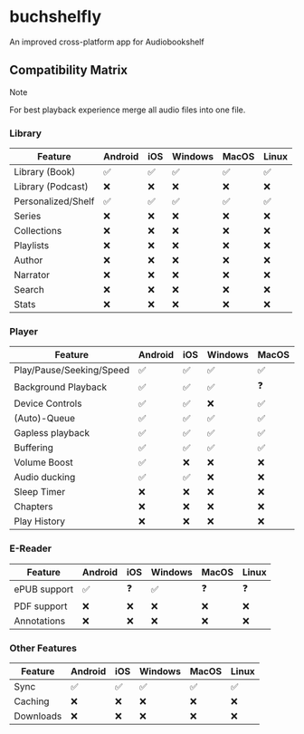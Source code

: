  # buchshelfly 

An improved cross-platform app for Audiobookshelf

## Compatibility Matrix

> [!NOTE]
> For best playback experience merge all audio files into one file.

### Library
| Feature            | Android | iOS | Windows | MacOS | Linux |
|--------------------|---------|-----|---------|-------|-------|
| Library (Book)     | ✅       | ✅   | ✅       | ✅     | ✅     |
| Library (Podcast)  | ❌       | ❌   | ❌       | ❌     | ❌     |
| Personalized/Shelf | ✅       | ✅   | ✅       | ✅     | ✅     |
| Series             | ❌       | ❌   | ❌       | ❌     | ❌     |
| Collections        | ❌       | ❌   | ❌       | ❌     | ❌     |
| Playlists          | ❌       | ❌   | ❌       | ❌     | ❌     |
| Author             | ❌       | ❌   | ❌       | ❌     | ❌     |
| Narrator           | ❌       | ❌   | ❌       | ❌     | ❌     |
| Search             | ❌       | ❌   | ❌       | ❌     | ❌     |
| Stats              | ❌       | ❌   | ❌       | ❌     | ❌     |

### Player
| Feature                  | Android | iOS | Windows | MacOS | Linux |
|--------------------------|---------|-----|---------|-------|-------|
| Play/Pause/Seeking/Speed | ✅       | ✅   | ✅       | ✅     | ✅     |
| Background Playback      | ✅       | ✅   | ✅       | ❓     | ❓     |
| Device Controls          | ✅       | ✅   | ❌       | ✅     | ❌     |
| (Auto)-Queue             | ✅       | ✅   | ✅       | ✅     | ✅     |
| Gapless playback         | ✅       | ✅   | ✅       | ✅     | ✅     |
| Buffering                | ✅       | ✅   | ✅       | ✅     | ✅     |
| Volume Boost             | ✅       | ❌   | ❌       | ❌     | ❌     |
| Audio ducking            | ✅       | ✅   | ❌       | ❌     | ❌     |
| Sleep Timer              | ❌       | ❌   | ❌       | ❌     | ❌     |
| Chapters                 | ❌       | ❌   | ❌       | ❌     | ❌     |
| Play History             | ❌       | ❌   | ❌       | ❌     | ❌     |


### E-Reader

| Feature      | Android | iOS | Windows | MacOS | Linux |
|--------------|---------|-----|---------|-------|-------|
| ePUB support | ✅       | ❓   | ✅       | ❓     | ❓     |
| PDF support  | ❌       | ❌   | ❌       | ❌     | ❌     |
| Annotations  | ❌       | ❌   | ❌       | ❌     | ❌     |


### Other Features

| Feature   | Android | iOS | Windows | MacOS | Linux |
|-----------|---------|-----|---------|-------|-------|
| Sync      | ✅       | ✅   | ✅       | ✅     | ✅     |
| Caching   | ❌       | ❌   | ❌       | ❌     | ❌     |
| Downloads | ❌       | ❌   | ❌       | ❌     | ❌     |
